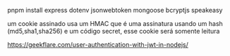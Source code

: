 pnpm install express dotenv jsonwebtoken mongoose bcryptjs speakeasy


um cookie assinado usa um HMAC que é uma assinatura usando um hash (md5,sha1,sha256) e um código secret, esse cookie será somente leitura


https://geekflare.com/user-authentication-with-jwt-in-nodejs/